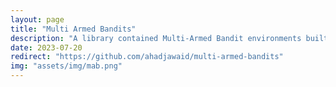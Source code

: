 ```yaml
---
layout: page
title: "Multi Armed Bandits"
description: "A library contained Multi-Armed Bandit environments built ontop of openai's gym library."
date: 2023-07-20
redirect: "https://github.com/ahadjawaid/multi-armed-bandits"
img: "assets/img/mab.png"
---
```

